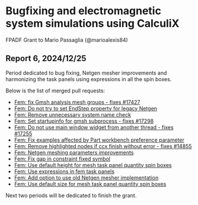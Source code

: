 # Bugfixing and electromagnetic system simulations using CalculiX

FPADF Grant to Mario Passaglia (@marioalexis84)

## Report 6, 2024/12/25

Period dedicated to bug fixing, Netgen mesher improvements and harmonizing the task panels using expressions in all the spin boxes.

Below is the list of merged pull requests:

* [Fem: fix Gmsh analysis mesh groups - fixes #17427](https://github.com/FreeCAD/FreeCAD/pull/17575)
* [Fem: Do not try to set EndStep property for legacy Netgen](https://github.com/FreeCAD/FreeCAD/pull/17470)
* [Fem: Remove unnecessary system name check](https://github.com/FreeCAD/FreeCAD/pull/17437)
* [Fem: Set startupinfo for gmsh subprocess - fixes #17298](https://github.com/FreeCAD/FreeCAD/pull/17309)
* [Fem: Do not use main window widget from another thread - fixes #17255](https://github.com/FreeCAD/FreeCAD/pull/17278)
* [Fem: Fix examples affected by Part workbench preference parameter](https://github.com/FreeCAD/FreeCAD/pull/17204)
* [Fem: Remove highlighted nodes if ccx finish without error - fixes #14855](https://github.com/FreeCAD/FreeCAD/pull/17203)
* [Fem: Netgen meshing parameters improvements](https://github.com/FreeCAD/FreeCAD/pull/17197)
* [Fem: Fix gap in constraint fixed symbol](https://github.com/FreeCAD/FreeCAD/pull/17177)
* [Fem: Use default height for mesh task panel quantity spin boxes](https://github.com/FreeCAD/FreeCAD/pull/17118)
* [Fem: Use expressions in fem task panels](https://github.com/FreeCAD/FreeCAD/pull/17115)
* [Fem: Add option to use old Netgen mesher implementation](https://github.com/FreeCAD/FreeCAD/pull/17011)
* [Fem: Use default size for mesh task panel quantity spin boxes](https://github.com/FreeCAD/FreeCAD/pull/16900)


Next two periods will be dedicated to finish the grant.
